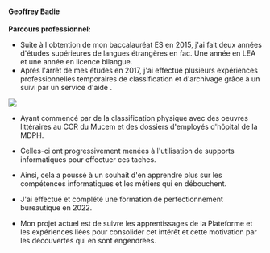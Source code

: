 ####                                                                 Geoffrey Badie

**Parcours professionnel:**
          
- Suite à l'obtention de mon baccalauréat ES en 2015, j'ai fait deux années d'études supérieures de langues étrangères en fac. Une année en LEA et une année en licence bilangue.
- Aprés l'arrêt de mes études en 2017, j'ai effectué plusieurs expériences professionnelles temporaires de classification et d'archivage grâce à un suivi par un service d'aide .

<img src="https://github.com/user-attachments/assets/1c8a08b2-9b4b-40f1-9db7-f02753fe9f62">

- Ayant commencé par de la classification physique avec des oeuvres littéraires au CCR du Mucem et des dossiers d'employés d'hôpital de la MDPH.
- Celles-ci ont progressivement menées à l'utilisation de supports informatiques pour effectuer ces taches.
- Ainsi, cela a poussé à un souhait d'en apprendre plus sur les compétences informatiques et les métiers qui en débouchent.
- J'ai effectué et complété une formation de perfectionnement bureautique en 2022.

- Mon projet actuel est de suivre les apprentissages de la Plateforme et les expériences liées pour consolider cet intérêt et cette motivation par les découvertes qui en sont engendrées.
